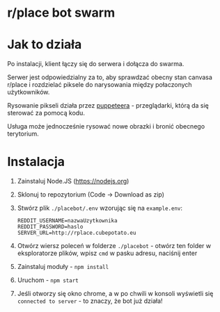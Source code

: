 # r/place bot swarm

# Jak to działa
Po instalacji, klient łączy się do serwera i dołącza do swarma.

Serwer jest odpowiedzialny za to, aby sprawdzać obecny stan canvasa r/place i rozdzielać piksele do narysowania między połaczonych użytkowników.

Rysowanie pikseli działa przez [puppeteera](https://github.com/puppeteer/puppeteer) - przeglądarki, którą da się sterować za pomocą kodu.

Usługa może jednocześnie rysować nowe obrazki i bronić obecnego terytorium.

# Instalacja

1. Zainstaluj Node.JS (https://nodejs.org)
2. Sklonuj to repozytorium (Code -> Download as zip)
3. Stwórz plik `./placebot/.env` wzorując się na `example.env`:
    ```
    REDDIT_USERNAME=nazwaUzytkownika
    REDDIT_PASSWORD=haslo
    SERVER_URL=http://rplace.cubepotato.eu
    ```

4. Otwórz wiersz poleceń w folderze `./placebot` - otwórz ten folder w eksploratorze plików, wpisz `cmd` w pasku adresu, naciśnij enter
5. Zainstaluj moduły - `npm install`
6. Uruchom - `npm start`
7. Jeśli otworzy się okno chrome, a w po chwili w konsoli wyświetli się `connected to server` - to znaczy, że bot już działa!